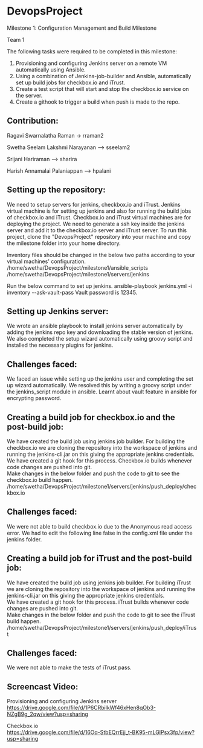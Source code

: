 # DevopsProject

Milestone 1: Configuration Management and Build Milestone

Team 1 

The following tasks were required to be completed in this milestone:

1. Provisioning and configuring Jenkins server on a remote VM automatically using Ansible.
2. Using a combination of Jenkins-job-builder and Ansible, automatically set up build jobs for checkbox.io and iTrust.
3. Create a test script that will start and stop the checkbox.io service on the server.
4. Create a githook to trigger a build when push is made to the repo.

## Contribution:

Ragavi Swarnalatha Raman -> rraman2

Swetha Seelam Lakshmi Narayanan –> sseelam2
 
Srijani Hariraman –> sharira

Harish Annamalai Palaniappan –> hpalani

## Setting up the repository:
We need to setup servers for jenkins, checkbox.io and iTrust. Jenkins virtual machine is for setting up jenkins and also for running the build jobs of checkbox.io and iTrust. Checkbox.io and iTrust virtual machines are for deploying the project. We need to generate a ssh key inside the jenkins server and add it to the checkbox.io server and iTrust server.
To run this project, clone the "DevopsProject" repository into your machine and copy the milestone folder into your home directory.  </br>

Inventory files should be changed in the below two paths according to your virtual machines' configuration.
/home/swetha/DevopsProject/milestone1/ansible_scripts
/home/swetha/DevopsProject/milestone1/servers/jenkins

Run the below command to set up jenkins.
ansible-playbook jenkins.yml -i inventory --ask-vault-pass
Vault password is 12345.

## Setting up Jenkins server:
We wrote an ansible playbook to install jenkins server automatically by adding the jenkins repo key and downloading the stable version of jenkins. We also completed the setup wizard automatically using groovy script and installed the necessary plugins for jenkins.  

## Challenges faced:
We faced an issue while setting up the jenkins user and completing the set up wizard automatically. We resolved this by writing a groovy script under the jenkins_script module in ansible. Learnt about vault feature in ansible for encrypting password.

## Creating a build job for checkbox.io and the post-build job:
We have created the build job using jenkins job builder. For building the checkbox.io we are cloning the repository into the workspace of jenkins and running the jenkins-cli.jar on this giving the appropriate jenkins credentials. </br>
We have created a git hook for this process. Checkbox.io builds whenever code changes are pushed into git.</br>
Make changes in the below folder and push the code to git to see the checkbox.io build happen.</br>
/home/swetha/DevopsProject/milestone1/servers/jenkins/push_deploy/checkbox.io

## Challenges faced:
We were not able to build checkbox.io due to the  Anonymous read access error. We had to edit the following line <denyAnonymousReadAccess>false</denyAnonymousReadAccess> in the config.xml file under the jenkins folder.
 
## Creating a build job for iTrust and the post-build job:
We have created the build job using jenkins job builder. For building iTrust we are cloning the repository into the workspace of jenkins and running the jenkins-cli.jar on this giving the appropriate jenkins credentials. </br>
We have created a git hook for this process. iTrust builds whenever code changes are pushed into git.</br>
Make changes in the below folder and push the code to git to see the iTrust build happen.</br>
/home/swetha/DevopsProject/milestone1/servers/jenkins/push_deploy/iTrust

## Challenges faced:
We were not able to make the tests of iTrust pass. 

## Screencast Video:

Provisioning and configuring Jenkins server </br>
https://drive.google.com/file/d/1P6CRbilkWf46xHen8qOb3-NZgB9g_2qw/view?usp=sharing

Checkbox.io </br>
https://drive.google.com/file/d/16Oq-StbEQrrEjj_t-BK95-mLGIPsx3fp/view?usp=sharing

